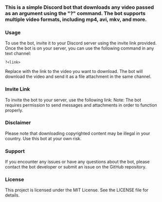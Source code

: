 ### This is a simple Discord bot that downloads any video passed as an argument using the "?<link>" command. The bot supports multiple video formats, including mp4, avi, mkv, and more.

### Usage
To use the bot, invite it to your Discord server using the invite link provided. Once the bot is on your server, you can use the following command in any text channel:

`?<link>`

Replace <link> with the link to the video you want to download. The bot will download the video and send it as a file attachment in the same channel.

### Invite Link
To invite the bot to your server, use the following link:
<insert-invite-link-here>
Note: The bot requires permission to send messages and attachments in order to function properly.

### Disclaimer
Please note that downloading copyrighted content may be illegal in your country. Use this bot at your own risk.

### Support
If you encounter any issues or have any questions about the bot, please contact the bot developer or submit an issue on the GitHub repository.
  
### License
This project is licensed under the MIT License. See the LICENSE file for details.
